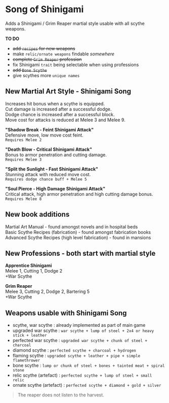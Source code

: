 # Song of Shinigami

Adds a Shinigami / Grim Reaper martial style usable with all scythe weapons.

**TO DO**  
+ ~~add `recipes` for new weapons~~
+ make `relic/ornate weapons` findable _somewhere_
+ ~~complete `Grim Reaper` profession~~
+ fix Shinigami `trait` being selectable when using professions
+ ~~add `Bone Scythe`~~
+ give scythes more `unique names`

## New Martial Art Style - Shinigami Song

Increases hit bonus when a scythe is equipped.  
Cut damage is increased after a successful dodge.  
Dodge chance is increased after a successful block.  
Move cost for attacks is reduced at Melee 3 and Melee 9.  

**"Shadow Break - Feint Shinigami Attack"**  
Defensive move, low move cost feint.  
`Requires Melee 2`

**"Death Blow - Critical Shinigami Attack"**  
Bonus to armor penetration and cutting damage.  
`Requires Melee 3`  

**"Split the Sunlight - Fast Shinigami Attack"**  
Stunning attack with reduced move cost.  
`Requires dodge chance buff + Melee 5`

**"Soul Pierce - High Damage Shinigami Attack"**  
Critical attack, high armor penetration and high cutting damage bonus.  
`Requires Melee 8`

## New book additions

Martial Art Manual - found amongst novels and in hospital beds  
Basic Scythe Recipes (fabrication) - found amongst fabrication books  
Advanced Scythe Recipes (high level fabrication) - found in mansions

## New Professions - both start with martial style

**Apprentice Shinigami**  
	Melee 1, Cutting 1, Dodge 2  
	+War Scythe

**Grim Reaper**  
	Melee 3, Cutting 2, Dodge 2, Bartering 5  
	+War Scythe

## Weapons usable with Shinigami Song

* scythe, war scythe : already implemented as part of main game
* upgraded war scythe : `war scythe + lump of steel + 2x4 or heavy stick + leather`
* perfected war scythe : `upgraded war scythe + chunk of steel + charcoal`
* diamond scythe : `perfected scythe + charcoal + hydrogen`
* flaming scythe : `upgraded scythe + leather + pipe + simple flamethrower`
* bone scythe : `lump or chunk of steel + bones + tainted meat + spiral stone`
* relic scythe (artefact) : `perfected scythe + lump of steel + small relic`
* ornate scythe (artefact) : `perfected scythe + diamond + gold + silver`

>The reaper does not listen to the harvest.